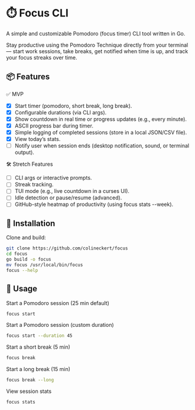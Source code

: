 # ⏱️ Focus CLI

A simple and customizable Pomodoro (focus timer) CLI tool written in Go.

Stay productive using the Pomodoro Technique directly from your terminal — start work sessions, take breaks, get notified when time is up, and track your focus streaks over time.

## 📦 Features

✅ MVP
- [x] Start timer (pomodoro, short break, long break).
- [x] Configurable durations (via CLI args).
- [x] Show countdown in real time or progress updates (e.g., every minute).
- [x] ASCII progress bar during timer.
- [x] Simple logging of completed sessions (store in a local JSON/CSV file).
- [x] View today’s stats.
- [ ] Notify user when session ends (desktop notification, sound, or terminal output).

🛠️ Stretch Features
- [ ] CLI args or interactive prompts.
- [ ] Streak tracking.
- [ ] TUI mode (e.g., live countdown in a curses UI).
- [ ] Idle detection or pause/resume (advanced).
- [ ] GitHub-style heatmap of productivity (using focus stats --week).

## 🚀 Installation

Clone and build:

```bash
git clone https://github.com/colineckert/focus
cd focus
go build -o focus
mv focus /usr/local/bin/focus
focus --help
```

## 🧠 Usage

Start a Pomodoro session (25 min default)
```bash
focus start
```

Start a Pomodoro session (custom duration)
```bash
focus start --duration 45
```

Start a short break (5 min)
```bash
focus break
```

Start a long break (15 min)
```bash
focus break --long
```

View session stats
```bash
focus stats
```
